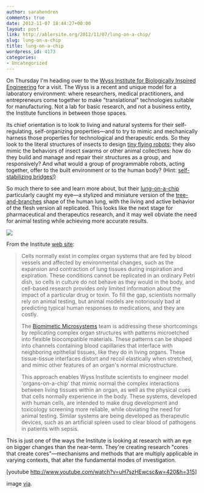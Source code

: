```yaml
---
author: sarahendren
comments: true
date: 2012-11-07 18:44:27+00:00
layout: post
link: http://ablersite.org/2012/11/07/lung-on-a-chip/
slug: lung-on-a-chip
title: lung-on-a-chip
wordpress_id: 4173
categories:
- Uncategorized
---
```


On Thursday I'm heading over to the [Wyss Institute for Biologically Inspired Engineering](http://wyss.harvard.edu/) for a visit. The Wyss is a recent and unique model for a laboratory environment: where researchers, medical practitioners, and entrepreneurs come together to make "translational" technologies suitable for manufacturing. Not a lab for basic research, and not a business entity, the Institute functions in between those spaces.

Its chief orientation is to look to living and natural systems for their self-regulating, self-organizing properties—and to try to mimic and mechanically harness those properties for technological and therapeutic ends. So they look to the literal structures of insects to design [tiny flying robots](http://wyss.harvard.edu/viewmedia/5/robotic-insect); they also mimic the behaviors of insect swarms or other animal collectives: how do they build and manage and repair their structures as a group, and responsively? And what would a group of programmable robots, acting together, offer to the built environment or to the human body? (Hint: [self-stabilizing bridges!)](http://wyss.harvard.edu/viewmedia/24/selfbalancing-table)

So much there to see and learn more about, but their [lung-on-a-chip](http://wyss.harvard.edu/viewpage/240/lungonachip) particularly caught my eye—a stylized and miniature version of the [tree-and-branches](https://www.google.com/search?q=tree+lung&hl=en&client=firefox-a&hs=8tB&tbo=d&rls=org.mozilla:en-US:official&source=lnms&tbm=isch&sa=X&ei=1auaUPjeO4PX0QH5yIC4Bw&ved=0CAcQ_AUoAA&biw=1715&bih=1020) shape of the human lung, with the living and active behavior of the flesh version all replicated. This looks like the next stage for pharmaceutical and therapeutics research, and it may well obviate the need for animal testing while achieving more accurate results.

[![](http://ablersite.files.wordpress.com/2012/11/lung-on-a-chip-5.jpg)](http://ablersite.files.wordpress.com/2012/11/lung-on-a-chip-5.jpg)

From the Institute [web site](http://wyss.harvard.edu/viewpage/100/biomimetic-microsystems):


<blockquote>Cells normally exist in complex organ systems that are fed by blood vessels and affected by environmental changes, such as the expansion and contraction of lung tissues during inspiration and expiration. These conditions cannot be replicated in an ordinary Petri dish, so cells in culture do not behave as they would in the body, and cell-based research provides only limited information about the impact of a particular drug or toxin. To fill the gap, scientists normally rely on animal testing, but animal models are notoriously bad at predicting typical human responses to medications, and they are costly.

The [Biomimetic Microsystems](http://wyss.harvard.edu/viewpage/100/biomimetic-microsystems) team is addressing these shortcomings by replicating complex organ structures with patterns microetched into flexible biocompatible materials. These patterns can be shaped into channels containing blood capillaries that interface with neighboring epithelial tissues, like they do in living organs. These tissue-tissue interfaces distort and recoil elastically when stretched, and mimic other features of an organ's normal microstructure.

This approach enables Wyss Institute scientists to engineer model 'organs-on-a-chip' that mimic normal the complex interactions between living tissues within an organ, as well as the physical cues that cells normally experience in the body. These systems, developed with human cells, are intended to make drug development and toxicology screening more reliable, while obviating the need for animal testing. Similar systems are being developed as therapeutic devices, such as an artificial spleen used to clear blood of pathogens in patients with sepsis.</blockquote>


This is just one of the ways the Institute is looking at research with an eye on bigger changes than the near-term. They're creating research "cores that create cores"—mechanisms and methods that are multiply applicable in varying contexts, that alter the fundamental modes of investigation.

[youtube http://www.youtube.com/watch?v=uH7szHEwcsc&w=420&h=315]



image [via](http://www.google.com/imgres?hl=en&client=firefox-a&hs=vGr&sa=X&tbo=d&rls=org.mozilla:en-US:official&biw=1715&bih=1020&tbm=isch&tbnid=igeV9n5ujZLtDM:&imgrefurl=http://www.gizmag.com/living-lung-on-a-chip/15530/&docid=GLAc1gqLpO-rAM&imgurl=http://images.gizmag.com/hero/lung-on-a-chip-5.jpg&w=530&h=297&ei=XKyaUNGKBrGG0QGY7YGIBA&zoom=1&iact=hc&vpx=159&vpy=162&dur=19&hovh=168&hovw=300&tx=167&ty=117&sig=100649654285995130329&page=1&tbnh=134&tbnw=224&start=0&ndsp=52&ved=1t:429,r:1,s:0,i:78).
